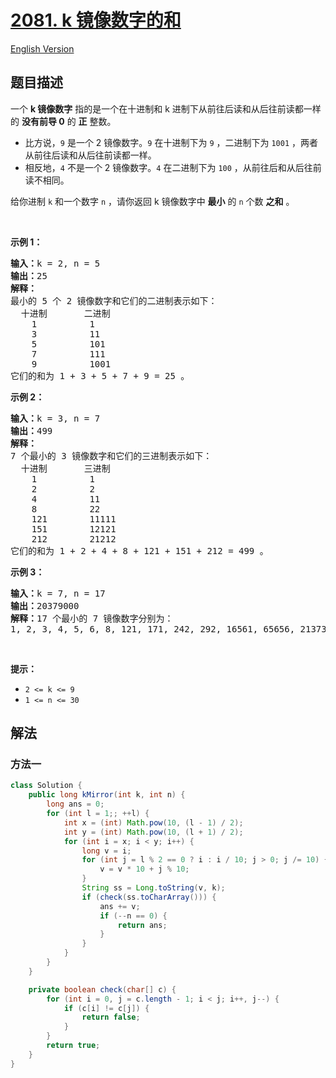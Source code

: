 # [2081. k 镜像数字的和](https://leetcode.cn/problems/sum-of-k-mirror-numbers)

[English Version](/solution/2000-2099/2081.Sum%20of%20k-Mirror%20Numbers/README_EN.md)

<!-- tags:数学,枚举 -->

## 题目描述

<!-- 这里写题目描述 -->

<p>一个 <strong>k 镜像数字</strong>&nbsp;指的是一个在十进制和 k 进制下从前往后读和从后往前读都一样的&nbsp;<strong>没有前导 0</strong>&nbsp;的&nbsp;<strong>正</strong>&nbsp;整数。</p>

<ul>
	<li>比方说，<code>9</code>&nbsp;是一个 2 镜像数字。<code>9</code>&nbsp;在十进制下为&nbsp;<code>9</code>&nbsp;，二进制下为&nbsp;<code>1001</code>&nbsp;，两者从前往后读和从后往前读都一样。</li>
	<li>相反地，<code>4</code>&nbsp;不是一个 2 镜像数字。<code>4</code>&nbsp;在二进制下为&nbsp;<code>100</code>&nbsp;，从前往后和从后往前读不相同。</li>
</ul>

<p>给你进制&nbsp;<code>k</code>&nbsp;和一个数字&nbsp;<code>n</code>&nbsp;，请你返回 k 镜像数字中 <strong>最小</strong> 的 <code>n</code>&nbsp;个数 <strong>之和</strong>&nbsp;。</p>

<p>&nbsp;</p>

<p><b>示例 1：</b></p>

<pre><b>输入：</b>k = 2, n = 5
<b>输出：</b>25
<strong>解释：
</strong>最小的 5 个 2 镜像数字和它们的二进制表示如下：
  十进制       二进制
    1          1
    3          11
    5          101
    7          111
    9          1001
它们的和为 1 + 3 + 5 + 7 + 9 = 25 。
</pre>

<p><strong>示例 2：</strong></p>

<pre><b>输入：</b>k = 3, n = 7
<b>输出：</b>499
<strong>解释：
</strong>7 个最小的 3 镜像数字和它们的三进制表示如下：
  十进制       三进制
    1          1
    2          2
    4          11
    8          22
    121        11111
    151        12121
    212        21212
它们的和为 1 + 2 + 4 + 8 + 121 + 151 + 212 = 499 。
</pre>

<p><strong>示例 3：</strong></p>

<pre><b>输入：</b>k = 7, n = 17
<b>输出：</b>20379000
<b>解释：</b>17 个最小的 7 镜像数字分别为：
1, 2, 3, 4, 5, 6, 8, 121, 171, 242, 292, 16561, 65656, 2137312, 4602064, 6597956, 6958596
</pre>

<p>&nbsp;</p>

<p><strong>提示：</strong></p>

<ul>
	<li><code>2 &lt;= k &lt;= 9</code></li>
	<li><code>1 &lt;= n &lt;= 30</code></li>
</ul>

## 解法

### 方法一

<!-- tabs:start -->

```java
class Solution {
    public long kMirror(int k, int n) {
        long ans = 0;
        for (int l = 1;; ++l) {
            int x = (int) Math.pow(10, (l - 1) / 2);
            int y = (int) Math.pow(10, (l + 1) / 2);
            for (int i = x; i < y; i++) {
                long v = i;
                for (int j = l % 2 == 0 ? i : i / 10; j > 0; j /= 10) {
                    v = v * 10 + j % 10;
                }
                String ss = Long.toString(v, k);
                if (check(ss.toCharArray())) {
                    ans += v;
                    if (--n == 0) {
                        return ans;
                    }
                }
            }
        }
    }

    private boolean check(char[] c) {
        for (int i = 0, j = c.length - 1; i < j; i++, j--) {
            if (c[i] != c[j]) {
                return false;
            }
        }
        return true;
    }
}
```

<!-- tabs:end -->

<!-- end -->
